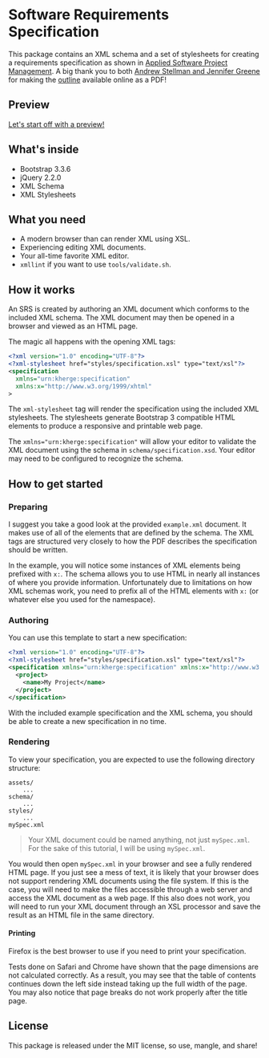 Software Requirements Specification
===================================

This package contains an XML schema and a set of stylesheets for creating a
requirements specification as shown in [Applied Software Project Management][].
A big thank you to both [Andrew Stellman and Jennifer Greene][] for making the
[outline][] available online as a PDF!

Preview
-------

[Let's start off with a preview!][]

What's inside
-------------

- Bootstrap 3.3.6
- jQuery 2.2.0
- XML Schema
- XML Stylesheets

What you need
-------------

- A modern browser than can render XML using XSL.
- Experiencing editing XML documents.
- Your all-time favorite XML editor.
- `xmllint` if you want to use `tools/validate.sh`.

How it works
------------

An SRS is created by authoring an XML document which conforms to the included
XML schema. The XML document may then be opened in a browser and viewed as an
HTML page.

The magic all happens with the opening XML tags:

```xml
<?xml version="1.0" encoding="UTF-8"?>
<?xml-stylesheet href="styles/specification.xsl" type="text/xsl"?>
<specification
  xmlns="urn:kherge:specification"
  xmlns:x="http://www.w3.org/1999/xhtml"
>
```

The `xml-stylesheet` tag will render the specification using the included XML
stylesheets. The stylesheets generate Bootstrap 3 compatible HTML elements to
produce a responsive and printable web page.

The `xmlns="urn:kherge:specification"` will allow your editor to validate the
XML document using the schema in `schema/specification.xsd`. Your editor may
need to be configured to recognize the schema.

How to get started
------------------

### Preparing

I suggest you take a good look at the provided `example.xml` document. It makes
use of all of the elements that are defined by the schema. The XML tags are
structured very closely to how the PDF describes the specification should be
written.

In the example, you will notice some instances of XML elements being prefixed
with `x:`. The schema allows you to use HTML in nearly all instances of where
you provide information. Unfortunately due to limitations on how XML schemas
work, you need to prefix all of the HTML elements with `x:` (or whatever else
you used for the namespace).

### Authoring

You can use this template to start a new specification:

```xml
<?xml version="1.0" encoding="UTF-8"?>
<?xml-stylesheet href="styles/specification.xsl" type="text/xsl"?>
<specification xmlns="urn:kherge:specification" xmlns:x="http://www.w3.org/1999/xhtml">
  <project>
    <name>My Project</name>
  </project>
</specification>
```

With the included example specification and the XML schema, you should be able
to create a new specification in no time.

### Rendering

To view your specification, you are expected to use the following directory
structure:

    assets/
        ...
    schema/
        ...
    styles/
        ...
    mySpec.xml

> Your XML document could be named anything, not just `mySpec.xml`. For the
> sake of this tutorial, I will be using `mySpec.xml`.

You would then open `mySpec.xml` in your browser and see a fully rendered HTML
page. If you just see a mess of text, it is likely that your browser does not
support rendering XML documents using the file system. If this is the case, you
will need to make the files accessible through a web server and access the XML
document as a web page. If this also does not work, you will need to run your
XML document through an XSL processor and save the result as an HTML file in
the same directory.

#### Printing

Firefox is the best browser to use if you need to print your specification.

Tests done on Safari and Chrome have shown that the page dimensions are not
calculated correctly. As a result, you may see that the table of contents
continues down the left side instead taking up the full width of the page.
You may also notice that page breaks do not work properly after the title
page.

License
-------

This package is released under the MIT license, so use, mangle, and share!

[Let's start off with a preview!]: https://cdn.rawgit.com/kherge/srs/cbc963764c03d2cd4ebb18729d3990c7d432679f/example.xml
[Applied Software Project Management]: http://www.stellman-greene.com/about/applied-software-project-management/
[Andrew Stellman and Jennifer Greene]: http://www.stellman-greene.com/
[outline]: http://www.stellman-greene.com/images/stories/Library/SRS%20Outline.pdf
